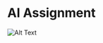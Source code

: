 # AI Assignment 

![Alt Text](https://media.giphy.com/media/v1.Y2lkPTc5MGI3NjExZzQzY3QwNnoyMXBkNmRxNTJ4d2h5ejB5bW9idzl0MWwzZ3Qwamx2OCZlcD12MV9pbnRlcm5hbF9naWZfYnlfaWQmY3Q9Zw/hz97RsWJ25zF5dV2UF/giphy-downsized-large.gif)

